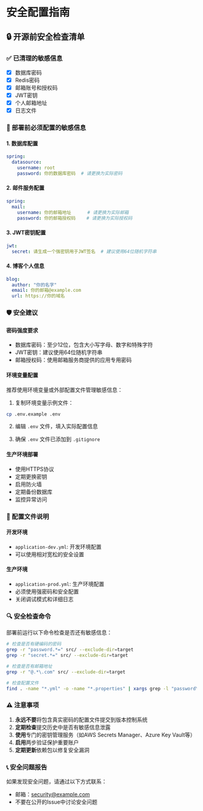 # 安全配置指南

## 🔒 开源前安全检查清单

### ✅ 已清理的敏感信息
- [x] 数据库密码
- [x] Redis密码  
- [x] 邮箱账号和授权码
- [x] JWT密钥
- [x] 个人邮箱地址
- [x] 日志文件

### 🚨 部署前必须配置的敏感信息

#### 1. 数据库配置
```yaml
spring:
  datasource:
    username: root
    password: 你的数据库密码  # 请更换为实际密码
```

#### 2. 邮件服务配置
```yaml
spring:
  mail:
    username: 你的邮箱地址      # 请更换为实际邮箱
    password: 你的邮箱授权码    # 请更换为实际授权码
```

#### 3. JWT密钥配置
```yaml
jwt:
  secret: 请生成一个强密钥用于JWT签名  # 建议使用64位随机字符串
```

#### 4. 博客个人信息
```yaml
blog:
  author: "你的名字"
  email: 你的邮箱@example.com
  url: https://你的域名
```

### 🛡️ 安全建议

#### 密码强度要求
- 数据库密码：至少12位，包含大小写字母、数字和特殊字符
- JWT密钥：建议使用64位随机字符串
- 邮箱授权码：使用邮箱服务商提供的应用专用密码

#### 环境变量配置
推荐使用环境变量或外部配置文件管理敏感信息：

1. 复制环境变量示例文件：
```bash
cp .env.example .env
```

2. 编辑 `.env` 文件，填入实际配置信息

3. 确保 `.env` 文件已添加到 `.gitignore`

#### 生产环境部署
- 使用HTTPS协议
- 定期更换密钥
- 启用防火墙
- 定期备份数据库
- 监控异常访问

### 📝 配置文件说明

#### 开发环境
- `application-dev.yml`: 开发环境配置
- 可以使用相对宽松的安全设置

#### 生产环境  
- `application-prod.yml`: 生产环境配置
- 必须使用强密码和安全配置
- 关闭调试模式和详细日志

### 🔍 安全检查命令

部署前运行以下命令检查是否还有敏感信息：

```bash
# 检查是否有硬编码的密码
grep -r "password.*=" src/ --exclude-dir=target
grep -r "secret.*=" src/ --exclude-dir=target

# 检查是否有邮箱地址
grep -r "@.*\.com" src/ --exclude-dir=target

# 检查配置文件
find . -name "*.yml" -o -name "*.properties" | xargs grep -l "password\|secret\|key"
```

### ⚠️ 注意事项

1. **永远不要**将包含真实密码的配置文件提交到版本控制系统
2. **定期检查**提交历史中是否有敏感信息泄露
3. **使用**专门的密钥管理服务（如AWS Secrets Manager、Azure Key Vault等）
4. **启用**两步验证保护重要账户
5. **定期更新**依赖包以修复安全漏洞

### 📞 安全问题报告

如果发现安全问题，请通过以下方式联系：
- 邮箱：security@example.com
- 不要在公开的Issue中讨论安全问题

